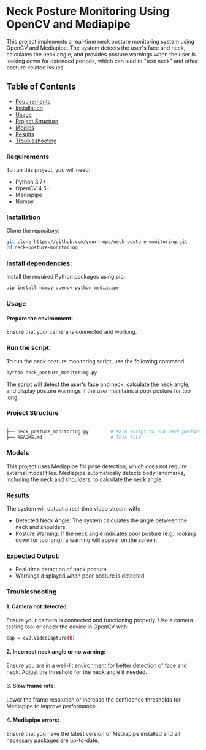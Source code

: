 # Neck Posture Monitoring Using OpenCV and Mediapipe

This project implements a real-time neck posture monitoring system using OpenCV and Mediapipe. The system detects the user's face and neck, calculates the neck angle, and provides posture warnings when the user is looking down for extended periods, which can lead to "text neck" and other posture-related issues.

## Table of Contents
- [Requirements](#requirements)
- [Installation](#installation)
- [Usage](#usage)
- [Project Structure](#project-structure)
- [Models](#models)
- [Results](#results)
- [Troubleshooting](#troubleshooting)

### Requirements
To run this project, you will need:
- Python 3.7+
- OpenCV 4.5+
- Mediapipe
- Numpy

### Installation

Clone the repository:

```bash
git clone https://github.com/your-repo/neck-posture-monitoring.git
cd neck-posture-monitoring
```

### Install dependencies:

Install the required Python packages using pip:

```bash
pip install numpy opencv-python mediapipe
```
### Usage
#### Prepare the environment:
Ensure that your camera is connected and working.

### Run the script:
To run the neck posture monitoring script, use the following command:

```bash
python neck_posture_monitoring.py
```
The script will detect the user's face and neck, calculate the neck angle, and display posture warnings if the user maintains a poor posture for too long.

### Project Structure

```bash
.
├── neck_posture_monitoring.py        # Main script to run neck posture detection
├── README.md                         # This file

```

### Models

This project uses Mediapipe for pose detection, which does not require external model files. Mediapipe automatically detects body landmarks, including the neck and shoulders, to calculate the neck angle.

### Results

The system will output a real-time video stream with:

- Detected Neck Angle: The system calculates the angle between the neck and shoulders.
- Posture Warning: If the neck angle indicates poor posture (e.g., looking down for too long), a warning will appear on the screen.


### Expected Output:

- Real-time detection of neck posture.
- Warnings displayed when poor posture is detected.


### Troubleshooting

#### 1. Camera not detected:
Ensure your camera is connected and functioning properly. Use a camera testing tool or check the device in OpenCV with:

```bash
cap = cv2.VideoCapture(0)
```

#### 2. Incorrect neck angle or no warning:
Ensure you are in a well-lit environment for better detection of face and neck. Adjust the threshold for the neck angle if needed.

#### 3. Slow frame rate:
Lower the frame resolution or increase the confidence thresholds for Mediapipe to improve performance.

#### 4. Mediapipe errors:
Ensure that you have the latest version of Mediapipe installed and all necessary packages are up-to-date.
